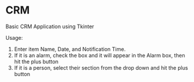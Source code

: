 # CRM
Basic CRM Application using Tkinter

Usage:
1. Enter item Name, Date, and Notification Time.
2. If it is an alarm, check the box and it will appear in the Alarm box, then hit the plus button
3. If it is a person, select their section from the drop down and hit the plus button

